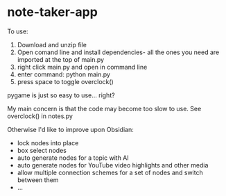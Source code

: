 # note-taker-app

To use:
1. Download and unzip file 
2. Open comand line and install dependencies- all the ones you need are imported at the top of main.py
4. right click main.py and open in command line 
5. enter command: python main.py
6. press space to toggle overclock()

pygame is just so easy to use... right?

My main concern is that the code may become too slow to use. 
See overclock() in notes.py

Otherwise I'd like to improve upon Obsidian:
- lock nodes into place
- box select nodes
- auto generate nodes for a topic with AI
- auto generate nodes for YouTube video highlights and other media
- allow multiple connection schemes for a set of nodes and switch between them
- ...
